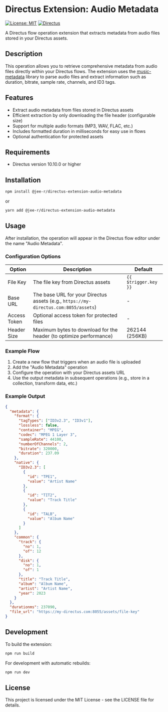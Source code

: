 # Directus Extension: Audio Metadata

[![License: MIT](https://img.shields.io/badge/License-MIT-yellow.svg)](https://opensource.org/licenses/MIT)
[![Directus](https://img.shields.io/badge/directus-%2364f.svg?style=flat&logo=directus&logoColor=white)](https://directus.io/)

A Directus flow operation extension that extracts metadata from audio files stored in your Directus assets.

## Description

This operation allows you to retrieve comprehensive metadata from audio files directly within your Directus flows. The extension uses the [music-metadata](https://github.com/borewit/music-metadata) library to parse audio files and extract information such as duration, bitrate, sample rate, channels, and ID3 tags.

## Features

- Extract audio metadata from files stored in Directus assets
- Efficient extraction by only downloading the file header (configurable size)
- Support for multiple audio formats (MP3, WAV, FLAC, etc.)
- Includes formatted duration in milliseconds for easy use in flows
- Optional authentication for protected assets

## Requirements

- Directus version 10.10.0 or higher

## Installation

```bash
npm install @jee-r/directus-extension-audio-metadata
```

or

```bash
yarn add @jee-r/directus-extension-audio-metadata
```

## Usage

After installation, the operation will appear in the Directus flow editor under the name "Audio Metadata".

### Configuration Options

| Option | Description | Default |
|--------|-------------|---------|
| File Key | The file key from Directus assets | `{{ $trigger.key }}` |
| Base URL | The base URL for your Directus assets (e.g., `https://my-directus.com:8055/assets`) | - |
| Access Token | Optional access token for protected files | - |
| Header Size | Maximum bytes to download for the header (to optimize performance) | 262144 (256KB) |

### Example Flow

1. Create a new flow that triggers when an audio file is uploaded
2. Add the "Audio Metadata" operation
3. Configure the operation with your Directus assets URL
4. Use the output metadata in subsequent operations (e.g., store in a collection, transform data, etc.)

### Example Output

```json
{
  "metadata": {
    "format": {
      "tagTypes": ["ID3v2.3", "ID3v1"],
      "lossless": false,
      "container": "MPEG",
      "codec": "MPEG 1 Layer 3",
      "sampleRate": 44100,
      "numberOfChannels": 2,
      "bitrate": 320000,
      "duration": 237.09
    },
    "native": {
      "ID3v2.3": [
        {
          "id": "TPE1",
          "value": "Artist Name"
        },
        {
          "id": "TIT2",
          "value": "Track Title"
        },
        {
          "id": "TALB",
          "value": "Album Name"
        }
      ]
    },
    "common": {
      "track": {
        "no": 1,
        "of": 12
      },
      "disk": {
        "no": 1,
        "of": 1
      },
      "title": "Track Title",
      "album": "Album Name",
      "artist": "Artist Name",
      "year": 2023
    }
  },
  "durationms": 237090,
  "file_url": "https://my-directus.com:8055/assets/file-key"
}
```

## Development

To build the extension:

```bash
npm run build
```

For development with automatic rebuilds:

```bash
npm run dev
```

## License

This project is licensed under the MIT License - see the LICENSE file for details.